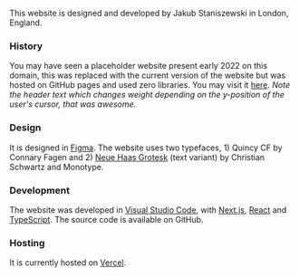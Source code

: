 This website is designed and developed by Jakub Staniszewski in London, England.

### History

You may have seen a placeholder website present early 2022 on this domain, this was replaced with the current version of the website but was hosted on GitHub pages and used zero libraries. You may visit it [here](https://jakuski.github.io/website-dep/). *Note the header text which changes weight depending on the y-position of the user's cursor, that was awesome.*

### Design

It is designed in [Figma](https://www.figma.com/). The website uses two typefaces, 1) Quincy CF by Connary Fagen and 2) [Neue Haas Grotesk](https://fonts.adobe.com/fonts/neue-haas-grotesk) (text variant) by Christian Schwartz and Monotype.

### Development

The website was developed in [Visual Studio Code](https://code.visualstudio.com/), with [Next.js](https://nextjs.org/), [React](https://reactjs.org/) and [TypeScript](https://www.typescriptlang.org/). The source code is available on GitHub.

### Hosting

It is currently hosted on [Vercel](https://vercel.com).